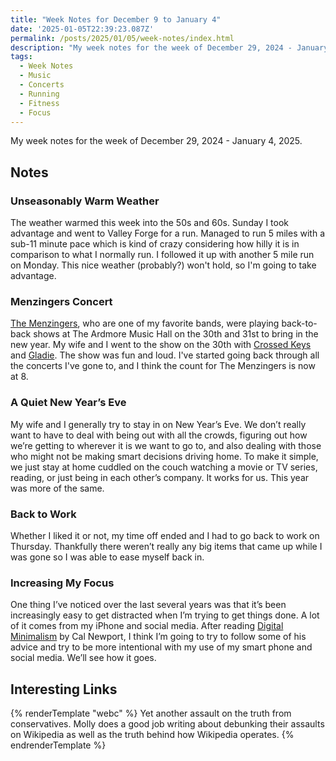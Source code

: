 ```yaml
---
title: "Week Notes for December 9 to January 4"
date: '2025-01-05T22:39:23.087Z'
permalink: /posts/2025/01/05/week-notes/index.html
description: "My week notes for the week of December 29, 2024 - January 4, 2025."
tags:
  - Week Notes
  - Music
  - Concerts
  - Running
  - Fitness
  - Focus
---
```

My week notes for the week of December 29, 2024 - January 4, 2025.
<!-- excerpt -->

## Notes

### Unseasonably Warm Weather

The weather warmed this week into the 50s and 60s. Sunday I took advantage and went to Valley Forge for a run. Managed to run 5 miles with a sub-11 minute pace which is kind of crazy considering how hilly it is in comparison to what I normally run. I followed it up with another 5 mile run on Monday. This nice weather (probably?) won't hold, so I'm going to take advantage.

### Menzingers Concert

[The Menzingers](https://themenzingers.com), who are one of my favorite bands, were playing back-to-back shows at The Ardmore Music Hall on the 30th and 31st to bring in the new year. My wife and I went to the show on the 30th with [Crossed Keys](https://crossedkeys.net) and [Gladie](https://www.gladie.net). The show was fun and loud. I've started going back through all the concerts I've gone to, and I think the count for The Menzingers is now at 8.

### A Quiet New Year’s Eve

My wife and I generally try to stay in on New Year’s Eve. We don’t really want to have to deal with being out with all the crowds, figuring out how we’re getting to wherever it is we want to go to, and also dealing with those who might not be making smart decisions driving home. To make it simple, we just stay at home cuddled on the couch watching a movie or TV series, reading, or just being in each other’s company. It works for us. This year was more of the same.

### Back to Work

Whether I liked it or not, my time off ended and I had to go back to work on Thursday. Thankfully there weren’t really any big items that came up while I was gone so I was able to ease myself back in.

### Increasing My Focus

One thing I’ve noticed over the last several years was that it’s been increasingly easy to get distracted when I’m trying to get things done. A lot of it comes from my iPhone and social media. After reading [Digital Minimalism](https://bookshop.org/p/books/digital-minimalism-choosing-a-focused-life-in-a-noisy-world-cal-newport/12081448?ean=9780525536512) by Cal Newport, I think I’m going to try to follow some of his advice and try to be more intentional with my use of my smart phone and social media. We’ll see how it goes.

## Interesting Links

{% renderTemplate "webc" %}
<shared-link title="Elon Musk and the right’s war on Wikipedia" url="https://www.citationneeded.news/elon-musk-and-the-rights-war-on-wikipedia/" author="Molly White">
	Yet another assault on the truth from conservatives. Molly does a good job writing about debunking their assaults on Wikipedia as well as the truth behind how Wikipedia operates.
</shared-link>
{% endrenderTemplate %}
